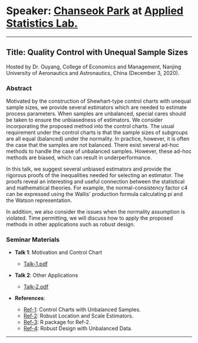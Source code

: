 # Speaker: [Chanseok Park](https://appliedstat.github.io) at [Applied Statistics Lab.](https://statpnu.github.io)
---
## Title: Quality Control with Unequal Sample Sizes
Hosted by Dr. Ouyang,  College of Economics and Management, 
Nanjing University of Aeronautics and Astronautics, China  (December 3, 2020). 

### Abstract 
Motivated by the construction of Shewhart-type control charts with unequal
sample sizes, we provide several estimators which are needed to estimate
process parameters.  When samples are unbalanced, special cares should be
taken to ensure the unbiasedness of estimators.  We consider incorporating
the proposed method into the control charts.  The usual requirement under
the control charts is that the sample sizes of subgroups are all equal
(balanced) under the normality.  In practice, however, it is often the case that
the samples are not balanced.  There exist several ad-hoc methods to
handle the case of unbalanced samples.  However, these ad-hoc methods
are biased, which can result in underperformance.

In this talk, we suggest several unbiased estimators and provide
the rigorous proofs of the inequalities needed for selecting an
estimator.  The proofs reveal an interesting and useful connection
between the statistical and mathematical theories.  For example,
the normal-consistency factor c4 can be expressed using the Wallis'
production formula calculating pi and the Watson representation.

In addition, we also consider the issues when the normality assumption
is violated.  Time permitting, we will discuss how to apply the proposed
methods in other applications such as robust design.



### Seminar Materials 
- **Talk 1**: Motivation and Control Chart 
    - [Talk-1.pdf](Talk-1.pdf) 
- **Talk 2**: Other Applications 
    - [Talk-2.pdf](Talk-2.pdf)

- **References**: 
    - [Ref-1](https://doi.org/10.3390/math8050698): Control Charts with Unbalanced Samples.
    - [Ref-2](https://doi.org/10.1080/03610918.2019.1699114): Robust Location and Scale Estimators.
    - [Ref-3](https://appliedstat.github.io/R/R-package-3/): R package for Ref-2. 
    - [Ref-4](https://doi.org/10.1016/j.cie.2005.01.004): Robust Design with Unbalanced Data.
    
---


